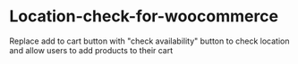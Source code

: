 # Location-check-for-woocommerce
 Replace add to cart button with "check availability" button to check location and allow users to add products to their cart

